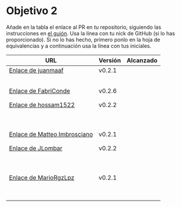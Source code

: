 # Objetivo 2

Añade en la tabla el enlace al PR en *tu* repositorio, siguiendo las
instrucciones en [el
guión](http://jj.github.io/IV/documentos/proyecto/2.Modelo). Usa
la línea con tu nick de GitHub (si lo has proporcionado). Si no lo has hecho,
primero ponlo en la hoja de equivalencias y a continuación usa la línea con tus
iniciales.

| URL                                    | Versión | Alcanzado |
|----------------------------------------|---------|-----------|
| [Enlace de juanmaaf](https://github.com/JLombar/HorariosAutomatricula/pull/11) |  v0.2.1   |           |
| <!-- Enlace de giorgiogiovanni -->     |         |           |
| <!-- Enlace de juanbarearojo -->       |         |           |
| <!-- Enlace de sweetiepitie -->        |         |           |
| <!-- Enlace de jacarmona364 -->        |         |           |
| <!-- Enlace de lmchaves -->            |         |           |
| [Enlace de FabriConde](https://github.com/juanbarearojo/privateChef/pull/15) | v0.2.6      |           |
| <!-- Enlace de FerniCuesta -->         |         |           |
| <!-- Enlace de adiazcencillo -->       |         |           |
| [Enlace de hossam1522](https://github.com/wickeet/Tripoli/pull/7) |   v0.2.2      |           |
| <!-- Enlace de clara99gf -->           |         |           |
| <!-- Enlace de Antoniogm03 -->         |         |           |
| <!-- Enlace de SantiGarvin -->         |         |           |
| <!-- Enlace de evaanngiil -->          |         |           |
| <!-- Enlace de blancagiron -->         |         |           |
| <!-- Enlace de GaelGoncAlba -->        |         |           |
| <!-- Enlace de abbonno -->             |         |           |
| <!-- Enlace de oscargr-ugr -->         |         |           |
| <!-- Enlace de davidgutierrezperez --> |         |           |
| [Enlace de Matteo Imbrosciano](https://github.com/juanmaaf/MoneyController/pull/11) |  v0.2.1    |           |
| <!-- Enlace de Katakuri00 -->          |         |           |
| <!-- Enlace de MCL-2024 -->            |         |           |
| [Enlace de JLombar](https://github.com/adiazcencillo/GranadaInfo/pull/11) |  v0.2.2   |           |
| <!-- Enlace de joselopez10014 -->      |         |           |
| <!-- Enlace de mmnuria -->             |         |           |
| <!-- Enlace de M S C -->               |         |           |
| <!-- Enlace de javiernavacapa -->      |         |           |
| <!-- Enlace de Carlosmapego8 -->       |         |           |
| <!-- Enlace de Mario25402 -->          |         |           |
| <!-- Enlace de Pablorc7 -->            |         |           |
| <!-- Enlace de mrh117 -->              |         |           |
| <!-- Enlace de LuRDR -->               |         |           |
| [Enlace de MarioRgzLpz](https://github.com/antoniorr02/MenuConsulter/pull/12) |  v0.2.1   |           |
| <!-- Enlace de antoniorr02 -->         |         |           |
| <!-- Enlace de alvarorcs2002 -->       |         |           |
| <!-- Enlace de eigenric -->            |         |           |
| <!-- Enlace de enger2003 -->           |         |           |
| <!-- Enlace de wickeet -->             |         |           |
| <!-- Enlace de ChinChainis -->         |         |           |
| <!-- Enlace de anavaln -->             |         |           |
| <!-- Enlace de pablotl0 -->            |         |           |
